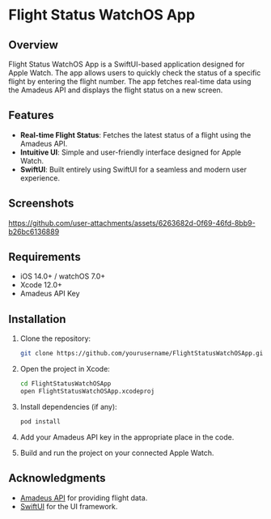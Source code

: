# Flight Status WatchOS App

## Overview

Flight Status WatchOS App is a SwiftUI-based application designed for Apple Watch. The app allows users to quickly check the status of a specific flight by entering the flight number. The app fetches real-time data using the Amadeus API and displays the flight status on a new screen.

## Features

- **Real-time Flight Status**: Fetches the latest status of a flight using the Amadeus API.
- **Intuitive UI**: Simple and user-friendly interface designed for Apple Watch.
- **SwiftUI**: Built entirely using SwiftUI for a seamless and modern user experience.

## Screenshots

https://github.com/user-attachments/assets/6263682d-0f69-46fd-8bb9-b26bc6136889

## Requirements

- iOS 14.0+ / watchOS 7.0+
- Xcode 12.0+
- Amadeus API Key


## Installation

1. Clone the repository:
    ```bash
    git clone https://github.com/yourusername/FlightStatusWatchOSApp.git
    ```
2. Open the project in Xcode:
    ```bash
    cd FlightStatusWatchOSApp
    open FlightStatusWatchOSApp.xcodeproj
    ```
3. Install dependencies (if any):
    ```bash
    pod install
    ```
4. Add your Amadeus API key in the appropriate place in the code.

5. Build and run the project on your connected Apple Watch.

## Acknowledgments

- [Amadeus API](https://developers.amadeus.com/) for providing flight data.
- [SwiftUI](https://developer.apple.com/xcode/swiftui/) for the UI framework.
